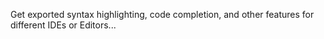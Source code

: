 Get exported syntax highlighting, code completion, and other features for different IDEs or Editors...